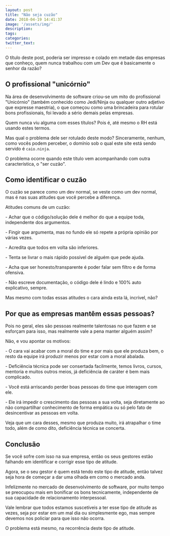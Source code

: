 ```yaml
---
layout: post
title: "Não seja cuzão"
date: 2018-04-19 14:41:37
image: '/assets/img/'
description:
tags:
categories:
twitter_text:
---
```



O título deste post, poderia ser impresso e colado em metade das empresas que conheço, quem nunca trabalhou com um Dev que é basicamente o senhor da razão?

## O profissional "unicórnio"

Na área de desenvolvimento de software criou-se um mito do profissional "Unicórnio" (também conhecido como Jedi/Ninja ou qualquer outro adjetivo que expresse maestria), o que começou como uma brincadeira para rotular bons profissionais, foi levado a sério demais pelas empresas.

Quem nunca viu alguma com esses títulos? Pois é, até mesmo o RH está usando estes termos.

Mas qual o problema dele ser rotulado deste modo? Sinceramente, nenhum, como vocês podem perceber, o domínio sob o qual este site está sendo servido é `caio.ninja`.

O problema ocorre quando este título vem acompanhando com outra característica, o "ser cuzão".

## Como identificar o cuzão

O cuzão se parece como um dev normal, se veste como um dev normal, mas é nas suas atitudes que você percebe a diferença.

Atitudes comuns de um cuzão:

 \- Achar que o código/solução dele é melhor do que a equipe toda, independente dos argumentos.

 \- Fingir que argumenta, mas no fundo ele só repete a própria opinião por várias vezes.

 \- Acredita que todos em volta são inferiores.

 \- Tenta se livrar o mais rápido possível de alguém que pede ajuda.

 \- Acha que ser honesto/transparente é poder falar sem filtro e de forma ofensiva.

 \- Não escreve documentação, o código dele é lindo e 100% auto explicativo, sempre.

Mas mesmo com todas essas atitudes o cara ainda esta lá, incrível, não?

## Por que as empresas mantêm essas pessoas?

Pois no geral, eles são pessoas realmente talentosas no que fazem e se esforçam para isso, mas realmente vale a pena manter alguém assim?

Não, e vou apontar os motivos:

 \- O cara vai acabar com a moral do time e por mais que ele produza bem, o resto da equipe irá produzir menos por estar com a moral abalada.

 \- Deficiência técnica pode ser consertada facilmente, temos livros, cursos, mentoria e muitos outros meios, já deficiência de caráter é bem mais complicado.

 \- Você está arriscando perder boas pessoas do time que interagem com ele.

 \- Ele irá impedir o crescimento das pessoas a sua volta, seja diretamente ao não compartilhar conhecimento de forma empática ou só pelo fato de desincentivar as pessoas em volta.

Veja que um cara desses, mesmo que produza muito, irá atrapalhar o time todo, além de como dito, deficiência técnica se concerta.

## Conclusão

Se você sofre com isso na sua empresa, então os seus gestores estão falhando em identificar e corrigir esse tipo de atitude.

Agora, se o seu gestor é quem está tendo este tipo de atitude, então talvez seja hora de começar a dar uma olhada em como o mercado anda.

Infelizmente no mercado de desenvolvimento de software, por muito tempo se preocupou mais em bonificar os bons tecnicamente, independente de sua capacidade de relacionamento interpessoal.

Vale lembrar que todos estamos suscetíveis a ter esse tipo de atitude as vezes, seja por estar em um mal dia ou simplesmente ego, mas sempre devemos nos policiar para que isso não ocorra.

O problema está mesmo, na recorrência deste tipo de atitude.

